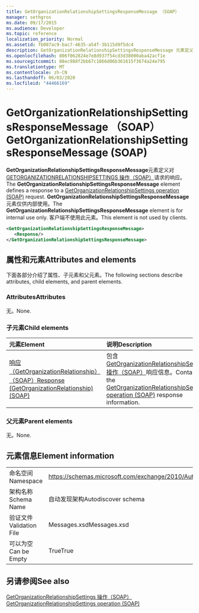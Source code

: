 ```yaml
---
title: GetOrganizationRelationshipSettingsResponseMessage （SOAP）
manager: sethgros
ms.date: 09/17/2015
ms.audience: Developer
ms.topic: reference
localization_priority: Normal
ms.assetid: fb087ac9-bac7-4635-a54f-3b115d9f5dc4
description: GetOrganizationRelationshipSettingsResponseMessage 元素定义对 GetOrganizationRelationshipSettings 操作（SOAP）请求的响应。 GetOrganizationRelationshipSettingsResponseMessage 元素仅供内部使用。 客户端不使用此元素。
ms.openlocfilehash: 806f062824e7e8d937f54cd3d38000aba42acf1e
ms.sourcegitcommit: 88ec988f2bb67c1866d06b361615f3674a24e795
ms.translationtype: MT
ms.contentlocale: zh-CN
ms.lasthandoff: 06/03/2020
ms.locfileid: "44466169"
---
```

# <a name="getorganizationrelationshipsettingsresponsemessage-soap"></a><span data-ttu-id="db9c8-105">GetOrganizationRelationshipSettingsResponseMessage （SOAP）</span><span class="sxs-lookup"><span data-stu-id="db9c8-105">GetOrganizationRelationshipSettingsResponseMessage (SOAP)</span></span>

<span data-ttu-id="db9c8-106">**GetOrganizationRelationshipSettingsResponseMessage**元素定义对[GETORGANIZATIONRELATIONSHIPSETTINGS 操作（SOAP）](getorganizationrelationshipsettings-operation-soap.md)请求的响应。</span><span class="sxs-lookup"><span data-stu-id="db9c8-106">The **GetOrganizationRelationshipSettingsResponseMessage** element defines a response to a [GetOrganizationRelationshipSettings operation (SOAP)](getorganizationrelationshipsettings-operation-soap.md) request.</span></span> <span data-ttu-id="db9c8-107">**GetOrganizationRelationshipSettingsResponseMessage**元素仅供内部使用。</span><span class="sxs-lookup"><span data-stu-id="db9c8-107">The **GetOrganizationRelationshipSettingsResponseMessage** element is for internal use only.</span></span> <span data-ttu-id="db9c8-108">客户端不使用此元素。</span><span class="sxs-lookup"><span data-stu-id="db9c8-108">This element is not used by clients.</span></span> 
  
```XML
<GetOrganizationRelationshipSettingsResponseMessage>
   <Response/>
</GetOrganizationRelationshipSettingsResponseMessage>
```

## <a name="attributes-and-elements"></a><span data-ttu-id="db9c8-109">属性和元素</span><span class="sxs-lookup"><span data-stu-id="db9c8-109">Attributes and elements</span></span>

<span data-ttu-id="db9c8-110">下面各部分介绍了属性、子元素和父元素。</span><span class="sxs-lookup"><span data-stu-id="db9c8-110">The following sections describe attributes, child elements, and parent elements.</span></span>
  
### <a name="attributes"></a><span data-ttu-id="db9c8-111">Attributes</span><span class="sxs-lookup"><span data-stu-id="db9c8-111">Attributes</span></span>

<span data-ttu-id="db9c8-112">无。</span><span class="sxs-lookup"><span data-stu-id="db9c8-112">None.</span></span>
  
### <a name="child-elements"></a><span data-ttu-id="db9c8-113">子元素</span><span class="sxs-lookup"><span data-stu-id="db9c8-113">Child elements</span></span>

|<span data-ttu-id="db9c8-114">**元素**</span><span class="sxs-lookup"><span data-stu-id="db9c8-114">**Element**</span></span>|<span data-ttu-id="db9c8-115">**说明**</span><span class="sxs-lookup"><span data-stu-id="db9c8-115">**Description**</span></span>|
|:-----|:-----|
|[<span data-ttu-id="db9c8-116">响应（GetOrganizationRelationship）（SOAP）</span><span class="sxs-lookup"><span data-stu-id="db9c8-116">Response (GetOrganizationRelationship) (SOAP)</span></span>](response-getorganizationrelationshipsoap.md) <br/> |<span data-ttu-id="db9c8-117">包含[GetOrganizationRelationshipSettings 操作（SOAP）](getorganizationrelationshipsettings-operation-soap.md)响应信息。</span><span class="sxs-lookup"><span data-stu-id="db9c8-117">Contains the [GetOrganizationRelationshipSettings operation (SOAP)](getorganizationrelationshipsettings-operation-soap.md) response information.</span></span>  <br/> |
   
### <a name="parent-elements"></a><span data-ttu-id="db9c8-118">父元素</span><span class="sxs-lookup"><span data-stu-id="db9c8-118">Parent elements</span></span>

<span data-ttu-id="db9c8-119">无。</span><span class="sxs-lookup"><span data-stu-id="db9c8-119">None.</span></span>
  
## <a name="element-information"></a><span data-ttu-id="db9c8-120">元素信息</span><span class="sxs-lookup"><span data-stu-id="db9c8-120">Element information</span></span>

|||
|:-----|:-----|
|<span data-ttu-id="db9c8-121">命名空间</span><span class="sxs-lookup"><span data-stu-id="db9c8-121">Namespace</span></span>  <br/> |https://schemas.microsoft.com/exchange/2010/Autodiscover  <br/> |
|<span data-ttu-id="db9c8-122">架构名称</span><span class="sxs-lookup"><span data-stu-id="db9c8-122">Schema Name</span></span>  <br/> |<span data-ttu-id="db9c8-123">自动发现架构</span><span class="sxs-lookup"><span data-stu-id="db9c8-123">Autodiscover schema</span></span>  <br/> |
|<span data-ttu-id="db9c8-124">验证文件</span><span class="sxs-lookup"><span data-stu-id="db9c8-124">Validation File</span></span>  <br/> |<span data-ttu-id="db9c8-125">Messages.xsd</span><span class="sxs-lookup"><span data-stu-id="db9c8-125">Messages.xsd</span></span>  <br/> |
|<span data-ttu-id="db9c8-126">可以为空</span><span class="sxs-lookup"><span data-stu-id="db9c8-126">Can be Empty</span></span>  <br/> |<span data-ttu-id="db9c8-127">True</span><span class="sxs-lookup"><span data-stu-id="db9c8-127">True</span></span>  <br/> |
   
## <a name="see-also"></a><span data-ttu-id="db9c8-128">另请参阅</span><span class="sxs-lookup"><span data-stu-id="db9c8-128">See also</span></span>



[<span data-ttu-id="db9c8-129">GetOrganizationRelationshipSettings 操作（SOAP）</span><span class="sxs-lookup"><span data-stu-id="db9c8-129">GetOrganizationRelationshipSettings operation (SOAP)</span></span>](getorganizationrelationshipsettings-operation-soap.md)

